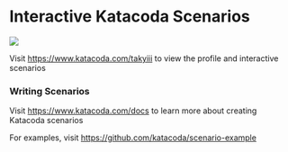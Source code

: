 # Interactive Katacoda Scenarios

[![](http://shields.katacoda.com/katacoda/takyiii/count.svg)](https://www.katacoda.com/takyiii "Get your profile on Katacoda.com")

Visit https://www.katacoda.com/takyiii to view the profile and interactive scenarios

### Writing Scenarios
Visit https://www.katacoda.com/docs to learn more about creating Katacoda scenarios

For examples, visit https://github.com/katacoda/scenario-example
